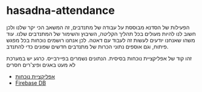 # hasadna-attendance


 הפעילות של הסדנא מבוססת על עבודה של מתנדבים, זה המשאב הכי יקר שלנו ולכן חשוב לנו להיות מעולים בכל תהליך הקליטה, השיבוץ והשימור של המתנדבים שלנו. עוד משהו שאנחנו יודעים לעשות זה לעבוד עם דאטה. לכן אנחנו רושמים נוכחות בכל מפגש פיתוח, וגם אוספים נתוני הכרות של מתנדבים חדשים שפונים כדי להתנדב.
 
 זהו קוד של אפליקציית נוכחות בסיסית. הנתונים נשמרים בפיירבייס.
 כרגע יש במערכת לא מעט באגים ופיצ'רים חסרים
 
 - [אפליקציית נוכחות](bit.ly/mysadna)
 - [Firebase DB](https://console.firebase.google.com/project/hasadna-attendance/database/data)
